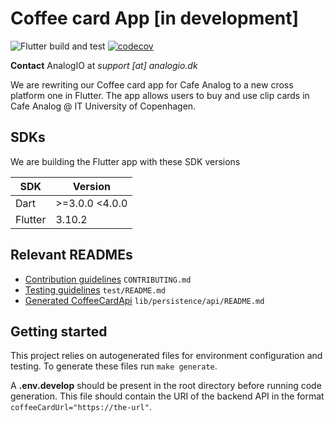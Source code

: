 # Coffee card App [in development]

![Flutter build and test](https://github.com/AnalogIO/coffeecard_app/workflows/Flutter%20build%20and%20test/badge.svg) [![codecov](https://codecov.io/gh/AnalogIO/coffeecard_app/branch/master/graph/badge.svg)](https://codecov.io/gh/AnalogIO/coffeecard_app)

**Contact** AnalogIO at *support [at] analogio.dk*

We are rewriting our Coffee card app for Cafe Analog to a new cross platform one in Flutter. The app
allows users to buy and use clip cards in Cafe Analog @ IT University of Copenhagen.

## SDKs

We are building the Flutter app with these SDK versions

| SDK     | Version        |
| ------- | -------------- |
| Dart    | >=3.0.0 <4.0.0 |
| Flutter | 3.10.2         |

## Relevant READMEs

- [Contribution guidelines](CONTRIBUTING.md) `CONTRIBUTING.md`
- [Testing guidelines](test/README.md) `test/README.md`
- [Generated CoffeeCardApi](lib/data/api/README.md) `lib/persistence/api/README.md`

## Getting started

This project relies on autogenerated files for environment configuration and testing. To generate these files run `make generate`. 

A **.env.develop** should be present in the root directory before running code generation. This file should contain the URI of the backend API in the format `coffeeCardUrl="https://the-url"`.
